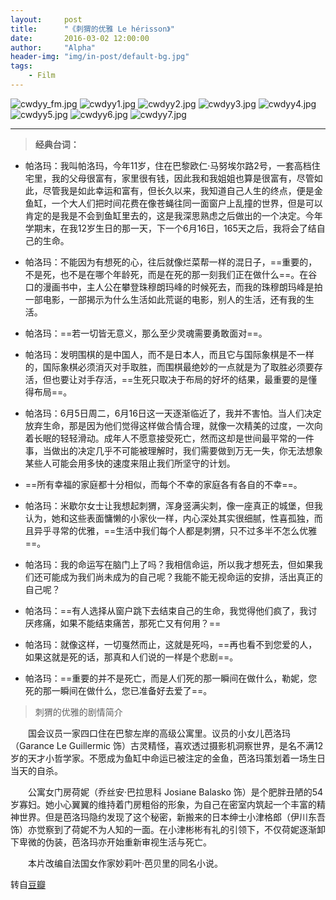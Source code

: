 ```yaml
---
layout:     post
title:      "《刺猬的优雅 Le hérisson》"
date:       2016-03-02 12:00:00
author:     "Alpha"
header-img: "img/in-post/default-bg.jpg"
tags:
    - Film
---
```


![cwdyy_fm.jpg](http://imgchr.com/images/cwdyy_fm.jpg)
![cwdyy1.jpg](http://imgchr.com/images/cwdyy1.jpg)
![cwdyy2.jpg](http://imgchr.com/images/cwdyy2.jpg)
![cwdyy3.jpg](http://imgchr.com/images/cwdyy3.jpg)
![cwdyy4.jpg](http://imgchr.com/images/cwdyy4.jpg)
![cwdyy5.jpg](http://imgchr.com/images/cwdyy5.jpg)
![cwdyy6.jpg](http://imgchr.com/images/cwdyy6.jpg)
![cwdyy7.jpg](http://imgchr.com/images/cwdyy7.jpg)

---

>**经典台词：**

* 帕洛玛：我叫帕洛玛，今年11岁，住在巴黎欧仁·马努埃尔路2号，一套高档住宅里，我的父母很富有，家里很有钱，因此我和我姐姐也算是很富有，尽管如此，尽管我是如此幸运和富有，但长久以来，我知道自己人生的终点，便是金鱼缸，一个大人们把时间花费在像苍蝇往同一面窗户上乱撞的世界，但是可以肯定的是我是不会到鱼缸里去的，这是我深思熟虑之后做出的一个决定。今年学期末，在我12岁生日的那一天，下一个6月16日，165天之后，我将会了结自己的生命。

* 帕洛玛：不能因为有想死的心，往后就像烂菜帮一样的混日子，==重要的，不是死，也不是在哪个年龄死，而是在死的那一刻我们正在做什么==。在谷口的漫画书中，主人公在攀登珠穆朗玛峰的时候死去，而我的珠穆朗玛峰是拍一部电影，一部揭示为什么生活如此荒诞的电影，别人的生活，还有我的生活。

* 帕洛玛：==若一切皆无意义，那么至少灵魂需要勇敢面对==。

* 帕洛玛：发明围棋的是中国人，而不是日本人，而且它与国际象棋是不一样的，国际象棋必须消灭对手取胜，而围棋最绝妙的一点就是为了取胜必须要存活，但也要让对手存活，==生死只取决于布局的好坏的结果，最重要的是懂得布局==。

* 帕洛玛：6月5日周二，6月16日这一天逐渐临近了，我并不害怕。当人们决定放弃生命，那是因为他们觉得这样做合情合理，就像一次精美的过度，一次向着长眠的轻轻滑动。成年人不愿意接受死亡，然而这却是世间最平常的一件事，当做出的决定几乎不可能被理解时，我们需要做到万无一失，你无法想象某些人可能会用多快的速度来阻止我们所坚守的计划。

* ==所有幸福的家庭都十分相似，而每个不幸的家庭各有各自的不幸==。

* 帕洛玛：米歇尔女士让我想起刺猬，浑身竖满尖刺，像一座真正的城堡，但我认为，她和这些表面慵懒的小家伙一样，内心深处其实很细腻，性喜孤独，而且异乎寻常的优雅，==生活中我们每个人都是刺猬，只不过多半不怎么优雅==。

* 帕洛玛：我的命运写在脑门上了吗？我相信命运，所以我才想死去，但如果我们还可能成为我们尚未成为的自己呢？我能不能无视命运的安排，活出真正的自己呢？

* 帕洛玛：==有人选择从窗户跳下去结束自己的生命，我觉得他们疯了，我讨厌疼痛，如果不能结束痛苦，那死亡又有何用？==

* 帕洛玛：就像这样，一切戛然而止，这就是死吗，==再也看不到您爱的人，如果这就是死的话，那真和人们说的一样是个悲剧==。

* 帕洛玛：==重要的并不是死亡，而是人们死的那一瞬间在做什么，勒妮，您死的那一瞬间在做什么，您已准备好去爱了==。

>刺猬的优雅的剧情简介

　　国会议员一家四口住在巴黎左岸的高级公寓里。议员的小女儿芭洛玛（Garance Le Guillermic 饰）古灵精怪，喜欢透过摄影机洞察世界，是名不满12岁的天才小哲学家。不愿成为鱼缸中命运已被注定的金鱼，芭洛玛策划着一场生日当天的自杀。 

　　公寓女门房荷妮（乔丝安·巴拉思科 Josiane Balasko 饰）是个肥胖丑陋的54岁寡妇。她小心翼翼的维持着门房粗俗的形象，为自己在密室内筑起一个丰富的精神世界。但是芭洛玛隐约发现了这个秘密，新搬来的日本绅士小津格郎（伊川东吾 饰）亦觉察到了荷妮不为人知的一面。在小津彬彬有礼的引领下，不仅荷妮逐渐卸下卑微的伪装，芭洛玛亦开始重新审视生活与死亡。 

　　本片改编自法国女作家妙莉叶·芭贝里的同名小说。

转自[豆瓣](http://movie.douban.com/subject/3824274/?source=new_aladdin)



